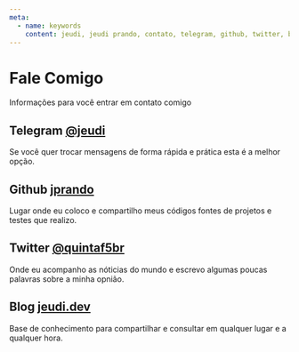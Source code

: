 ```yaml
---
meta:
  - name: keywords
    content: jeudi, jeudi prando, contato, telegram, github, twitter, blog, site
---
```


# Fale Comigo

Informações para você entrar em contato comigo

## Telegram [@jeudi](https://t.me/jeudi)

Se você quer trocar mensagens de forma rápida e prática esta é a melhor opção.

## Github [jprando](https://github.com/jprando)

Lugar onde eu coloco e compartilho meus códigos fontes de projetos e testes que realizo.

## Twitter [@quintaf5br](https://twitter.com/quintaf5br)

Onde eu acompanho as nóticias do mundo e escrevo algumas poucas palavras sobre a minha opnião.

## Blog [jeudi.dev](https://jeudi.dev)

Base de conhecimento para compartilhar e consultar em qualquer lugar e a qualquer hora.
